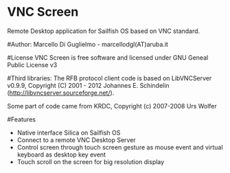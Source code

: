 VNC Screen
==========
Remote Desktop application for Sailfish OS based on VNC standard.

#Author: 
Marcello Di Guglielmo - marcellodgl(AT)aruba.it

#License
VNC Screen is free software and licensed under GNU Geneal Public License v3

#Third libraries:
The RFB protocol client code is based on LibVNCServer v0.9.9, Copyright (C)
2001 - 2012 Johannes E. Schindelin (http://libvncserver.sourceforge.net/).

Some part of code came from KRDC, Copyright (c) 2007-2008 Urs Wolfer

#Features
* Native interface Silica on Sailfish OS
* Connect to a remote VNC Desktop Server
* Control screen through touch screen gesture as mouse event and virtual keyboard as desktop key event
* Touch scroll on the screen for big resolution display



